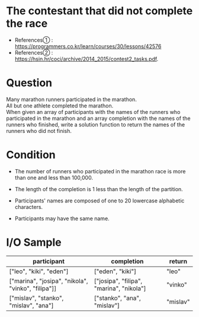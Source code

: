 # The contestant that did not complete the race
- References① : https://programmers.co.kr/learn/courses/30/lessons/42576
- References② : https://hsin.hr/coci/archive/2014_2015/contest2_tasks.pdf.

# Question
Many marathon runners participated in the marathon.<br />
All but one athlete completed the marathon.<br />
When given an array of participants with the names of the runners who participated in the marathon and an array completion with the names of the runners who finished, 
write a solution function to return the names of the runners who did not finish.

# Condition
- The number of runners who participated in the marathon race is more than one and less than 100,000.

- The length of the completion is 1 less than the length of the partition.

- Participants' names are composed of one to 20 lowercase alphabetic characters.

- Participants may have the same name.

# I/O Sample

|participant|completion|return|
|------|---|---|
|["leo", "kiki", "eden"]|["eden", "kiki"]|"leo"|
|["marina", "josipa", "nikola", "vinko", "filipa"]]|["josipa", "filipa", "marina", "nikola"]|"vinko"|
|["mislav", "stanko", "mislav", "ana"]|["stanko", "ana", "mislav"]|"mislav"|